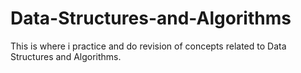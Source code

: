 # Data-Structures-and-Algorithms
This is where i practice and do revision of concepts related to Data Structures and Algorithms.
